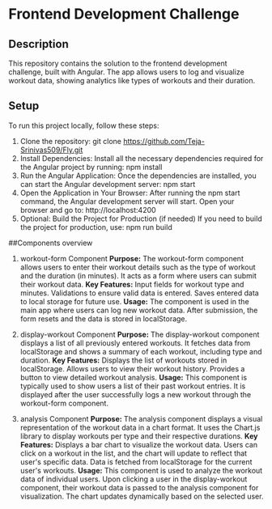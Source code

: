 # Frontend Development Challenge

## Description
This repository contains the solution to the frontend development challenge, built with Angular. The app allows users to log and visualize workout data, showing analytics like types of workouts and their duration.

## Setup
To run this project locally, follow these steps:

1. Clone the repository:
   git clone https://github.com/Teja-Srinivas509/Fly.git
2. Install Dependencies: Install all the necessary dependencies required for the Angular project by running:
   npm install
3. Run the Angular Application: Once the dependencies are installed, you can start the Angular development server:
   npm start
4. Open the Application in Your Browser: After running the npm start command, the Angular development server will start. Open your browser and go to:
   http://localhost:4200
5. Optional: Build the Project for Production (if needed) If you need to build the project for production, use:
   npm run build

##Components overview

1. workout-form Component
**Purpose:**
The workout-form component allows users to enter their workout details such as the type of workout and the duration (in minutes). It acts as a form where users can submit their workout data.
**Key Features:**
Input fields for workout type and minutes.
Validations to ensure valid data is entered.
Saves entered data to local storage for future use.
**Usage:**
The component is used in the main app where users can log new workout data.
After submission, the form resets and the data is stored in localStorage.

2. display-workout Component
**Purpose:**
The display-workout component displays a list of all previously entered workouts. It fetches data from localStorage and shows a summary of each workout, including type and duration.
**Key Features:**
Displays the list of workouts stored in localStorage.
Allows users to view their workout history.
Provides a button to view detailed workout analysis.
**Usage:**
This component is typically used to show users a list of their past workout entries.
It is displayed after the user successfully logs a new workout through the workout-form component.

3. analysis Component
**Purpose:**
The analysis component displays a visual representation of the workout data in a chart format. It uses the Chart.js library to display workouts per type and their respective durations.
**Key Features:**
Displays a bar chart to visualize the workout data.
Users can click on a workout in the list, and the chart will update to reflect that user's specific data.
Data is fetched from localStorage for the current user's workouts.
**Usage:**
This component is used to analyze the workout data of individual users.
Upon clicking a user in the display-workout component, their workout data is passed to the analysis component for visualization.
The chart updates dynamically based on the selected user.
